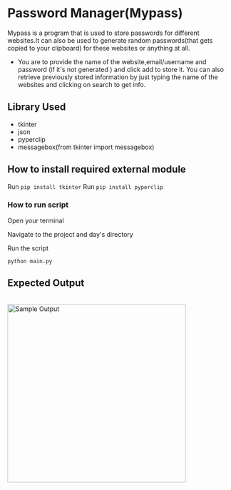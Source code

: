 # Password Manager(Mypass)
Mypass is a program that is used to store passwords for different websites.It can also be used to generate random passwords(that gets copied to your clipboard) for these websites or anything at all.
- You are to provide the name of the website,email/username and password (if it's not generated ) and click add to store it.
You can also retrieve previously stored information by just typing  the name of the websites and clicking on search to get info.

## Library Used
- tkinter
- json
- pyperclip
- messagebox(from tkinter import messagebox)
## How to install required external module
Run `pip install tkinter`
Run `pip install pyperclip`


### How to run script

Open your terminal

Navigate to the project and day's directory

Run the script

`python main.py`
## Expected Output

<br><img src="https://github.com/ima-eky/100-days-of-code-course/blob/main/img/password_manager.png" title="Sample Output" width="400"/>
